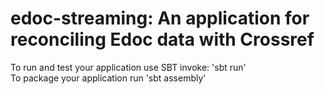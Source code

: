# edoc-streaming: An application for reconciling Edoc data with Crossref

To run and test your application use SBT invoke: 'sbt run'  
To package your application run 'sbt assembly'

